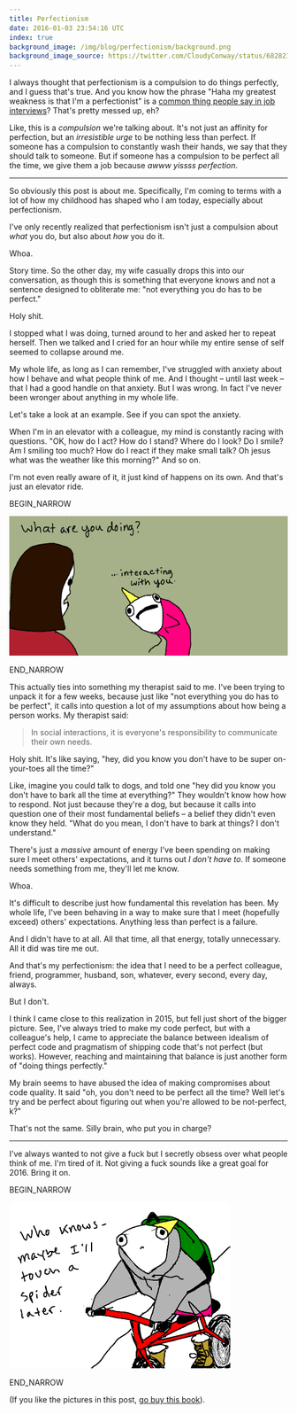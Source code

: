 ```yaml
---
title: Perfectionism
date: 2016-01-03 23:54:16 UTC
index: true
background_image: /img/blog/perfectionism/background.png
background_image_source: https://twitter.com/CloudyConway/status/682821645908766720
---
```


I always thought that perfectionism is a compulsion to do things perfectly, and I guess that's true. And you know how the phrase "Haha my greatest weakness is that I'm a perfectionist" is a [common thing people say in job interviews](/blog/the-dark-side-of-perfectionism/)? That's pretty messed up, eh?

<!-- more -->

Like, this is a _compulsion_ we're talking about. It's not just an affinity for perfection, but an _irresistible urge_ to be nothing less than perfect. If someone has a compulsion to constantly wash their hands, we say that they should talk to someone. But if someone has a compulsion to be perfect all the time, we give them a job because _awww yissss perfection_.

---

So obviously this post is about me. Specifically, I'm coming to terms with a lot of how my childhood has shaped who I am today, especially about perfectionism.

I've only recently realized that perfectionism isn't just a compulsion about _what_ you do, but also about _how_ you do it.

Whoa.

Story time. So the other day, my wife casually drops this into our conversation, as though this is something that everyone knows and not a sentence designed to obliterate me: "not everything you do has to be perfect."

Holy shit.

I stopped what I was doing, turned around to her and asked her to repeat herself. Then we talked and I cried for an hour while my entire sense of self seemed to collapse around me.

My whole life, as long as I can remember, I've struggled with anxiety about how I behave and what people think of me. And I thought – until last week – that I had a good handle on that anxiety. But I was wrong. In fact I've never been wronger about anything in my whole life.

Let's take a look at an example. See if you can spot the anxiety.

When I'm in an elevator with a colleague, my mind is constantly racing with questions. "OK, how do I act? How do I stand? Where do I look? Do I smile? Am I smiling too much? How do I react if they make small talk? Oh jesus what was the weather like this morning?" And so on. 

I'm not even really aware of it, it just kind of happens on its own. And that's just an elevator ride.

BEGIN_NARROW

[![](/img/blog/perfectionism/interacting.png)](http://hyperboleandahalf.blogspot.com/2013/05/depression-part-two.html)

END_NARROW

This actually ties into something my therapist said to me. I've been trying to unpack it for a few weeks, because just like "not everything you do has to be perfect", it calls into question a lot of my assumptions about how being a person works. My therapist said:

> In social interactions, it is everyone's responsibility to communicate their own needs.

Holy shit. It's like saying, "hey, did you know you don't have to be super on-your-toes all the time?" 

Like, imagine you could talk to dogs, and told one "hey did you know you don't have to bark all the time at everything?" They wouldn't know how how to respond. Not just because they're a dog, but because it calls into question one of their most fundamental beliefs – a belief they didn't even know they held. "What do you mean, I don't have to bark at things? I don't understand."

There's just a _massive_ amount of energy I've been spending on making sure I meet others' expectations, and it turns out _I don't have to_. If someone needs something from me, they'll let me know.

Whoa.

It's difficult to describe just how fundamental this revelation has been. My whole life, I've been behaving in a way to make sure that I meet (hopefully exceed) others' expectations. Anything less than perfect is a failure. 

And I didn't have to at all. All that time, all that energy, totally unnecessary. All it did was tire me out.

And that's my perfectionism: the idea that I need to be a perfect colleague, friend, programmer, husband, son, whatever, every second, every day, always. 

But I don't.

I think I came close to this realization in 2015, but fell just short of the bigger picture. See, I've always tried to make my code perfect, but with a colleague's help, I came to appreciate the balance between idealism of perfect code and pragmatism of shipping code that's not perfect (but works). However, reaching and maintaining that balance is just another form of "doing things perfectly." 

My brain seems to have abused the idea of making compromises about code quality. It said "oh, you don't need to be perfect all the time? Well let's try and be perfect about figuring out when you're allowed to be not-perfect, k?"

That's not the same. Silly brain, who put you in charge?

---

I've always wanted to not give a fuck but I secretly obsess over what people think of me. I'm tired of it. Not giving a fuck sounds like a great goal for 2016. Bring it on.

BEGIN_NARROW

[![](/img/blog/perfectionism/spider.png)](http://hyperboleandahalf.blogspot.com/2011/10/adventures-in-depression.html)

END_NARROW

(If you like the pictures in this post, [go buy this book](http://amzn.to/1Sueu7a)).

